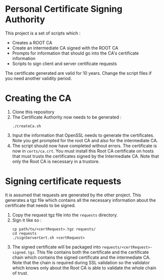 # Personal Certificate Signing Authority

This project is a set of scripts which :
* Creates a ROOT CA
* Create an intermediate CA signed with the ROOT CA
* Prompts for information that should go into the CA's certificate information
* Scripts to sign client and server certificate requests

The certificate generated are valid for 10 years.  Change the script files if you need another validity period.

# Creating the CA

1. Clone this repository
2. The Certificate Authority now needs to be generated :
   ```
   ./createCa.sh
   ```
3. Input the information that OpenSSL needs to generate the certificates.  Note you get prompted for the root CA and also for the intermediate CA.
4. The script should now have completed without errors.  The certificate is now in `certs/ca.crt`.  You must install this Root CA certificate on hosts that must trusts
the certificates signed by the Intermediate CA.  Note that only the Root CA is necessary in a trustore.

# Signing certificate requests

It is assumed that requests are generated by the other project.  This generates a tgz file which contains all the necessary information about the certificate
that needs to be signed.

1. Copy the request tgz file into the `requests` directory.
2. Sign it like so :
   ```
   cp path/to/<certRequest>.tgz requests/
   cd requests
   ./signServerCert.sh <certRequest>
   ```
3. The signed certificate will be packaged into `requests/<certRequest>-signed.tgz`.  This file contains both the certificate and the certificate chain which contains
the signed certificate and the intermediate CA.  Note that the chain is required during SSL validation so the validator which knows only about the Root CA is able to validate
the whole chain of trust.

